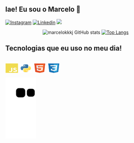 ## Iae! Eu sou o Marcelo 🤏

[![Instagram](https://img.shields.io/badge/Instagram-E4405F?style=for-the-badge&logo=instagram&logoColor=white)](https://www.instagram.com/marcelokkkj/)
[![Linkedin](https://img.shields.io/badge/LinkedIn-0077B5?style=for-the-badge&logo=linkedin&logoColor=white)](https://www.linkedin.com/in/marcelo-melo-972baa1b3/)
<a href = "mailto:marcelo.hugo.melo@gmail.com"><img src="https://img.shields.io/badge/-Gmail-%23333?style=for-the-badge&logo=gmail&logoColor=white" target="_blank"></a>

<div align="center">
    
![marcelokkkj GitHub stats](https://github-readme-stats.vercel.app/api?username=Marcelokkkj&show_icons=true&theme=transparent)
[![Top Langs](https://github-readme-stats.vercel.app/api/top-langs/?username=marcelokkkj&layout=compact)](https://github.com/anuraghazra/github-readme-stats)

</div>

## Tecnologias que eu uso no meu dia!

<div style="display: inline_block"><br/>
    <img align="center" alt="Rafa-Js" height="30" width="40" src="https://raw.githubusercontent.com/devicons/devicon/master/icons/javascript/javascript-plain.svg">
     <img align="center" alt="Rafa-Python" height="30" width="40" src="https://raw.githubusercontent.com/devicons/devicon/master/icons/python/python-original.svg">
    <img align="center" alt="Rafa-HTML" height="30" width="40" src="https://raw.githubusercontent.com/devicons/devicon/master/icons/html5/html5-original.svg">
    <img align="center" alt="Rafa-CSS" height="30" width="40" src="https://raw.githubusercontent.com/devicons/devicon/master/icons/css3/css3-original.svg">
   
 
  ![Snake animation](https://github.com/RD0705/RD0705/blob/output/github-contribution-grid-snake.svg)
    
</div>
